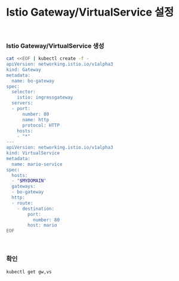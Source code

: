 # Istio Gateway/VirtualService 설정
<br />

### Istio Gateway/VirtualService 생성
```sh
cat <<EOF | kubectl create -f -
apiVersion: networking.istio.io/v1alpha3
kind: Gateway
metadata:
  name: bo-gateway
spec:
  selector:
    istio: ingressgateway
  servers:
  - port:
      number: 80
      name: http
      protocol: HTTP
    hosts:
    - "*"
---
apiVersion: networking.istio.io/v1alpha3
kind: VirtualService
metadata:
  name: mario-service
spec:
  hosts:
  - "$MYDOMAIN"
  gateways:
  - bo-gateway
  http:
  - route:
    - destination:
        port:
          number: 80
        host: mario
EOF
```

<br />

### 확인
```sh
kubectl get gw,vs
```
